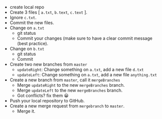 - create local repo
- Create 3 files [ `a.txt`, `b.text`, `c.text` ].
- Ignore `c.txt`.
- Commit the new files.
- Change on `a.txt`
    - git status
    - Commit your changes (make sure to have a clear commit message (best practice).
- Change on `b.txt`
    - git status
    - Commit
- Create two new branches from `master`
    - `updateRight`: Change something on `a.txt`, add a new file `d.txt`
    - `updateLeft`: Change something on `a.txt`, add a new file `anything.txt`
- Create a new branch from `master`, call it `mergeBranches`
    - Merge `updateRight` to the new `mergeBranches` branch.
    - Merge `updateLeft` to the new `mergeBranches` branch.
    - Got conflicts? fix them 😀
- Push your local repository to GitHub.
- Create a new merge request from `mergebranch` to `master`.
    - Merge it.
